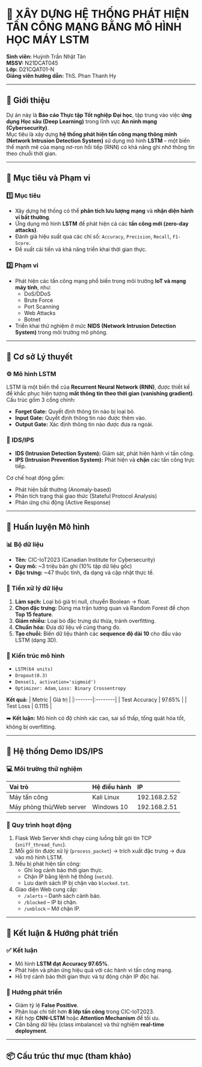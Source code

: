 # 🚀 XÂY DỰNG HỆ THỐNG PHÁT HIỆN TẤN CÔNG MẠNG BẰNG MÔ HÌNH HỌC MÁY LSTM

**Sinh viên:** Huỳnh Trần Nhật Tân  
**MSSV:** N21DCAT045  
**Lớp:** D21CQAT01-N  
**Giảng viên hướng dẫn:** ThS. Phan Thanh Hy  

---

## 📘 Giới thiệu
Dự án này là **Báo cáo Thực tập Tốt nghiệp Đại học**, tập trung vào việc **ứng dụng Học sâu (Deep Learning)** trong lĩnh vực **An ninh mạng (Cybersecurity)**.  
Mục tiêu là xây dựng **hệ thống phát hiện tấn công mạng thông minh (Network Intrusion Detection System)** sử dụng mô hình **LSTM** – một biến thể mạnh mẽ của mạng nơ-ron hồi tiếp (RNN) có khả năng ghi nhớ thông tin theo chuỗi thời gian.

---

## 🎯 Mục tiêu và Phạm vi

### 1️⃣ Mục tiêu
- Xây dựng hệ thống có thể **phân tích lưu lượng mạng** và **nhận diện hành vi bất thường**.  
- Ứng dụng mô hình **LSTM** để phát hiện cả các **tấn công mới (zero-day attacks)**.  
- Đánh giá hiệu suất qua các chỉ số: `Accuracy`, `Precision`, `Recall`, `F1-Score`.  
- Đề xuất cải tiến và khả năng triển khai thời gian thực.

### 2️⃣ Phạm vi
- Phát hiện các tấn công mạng phổ biến trong môi trường **IoT và mạng máy tính**, như:
  - DoS/DDoS
  - Brute Force
  - Port Scanning
  - Web Attacks
  - Botnet  
- Triển khai thử nghiệm ở mức **NIDS (Network Intrusion Detection System)** trong môi trường mô phỏng.

---

## 🧠 Cơ sở Lý thuyết

### ⚙️ Mô hình LSTM
LSTM là một biến thể của **Recurrent Neural Network (RNN)**, được thiết kế để khắc phục hiện tượng **mất thông tin theo thời gian (vanishing gradient)**.  
Cấu trúc gồm 3 cổng chính:
- **Forget Gate:** Quyết định thông tin nào bị loại bỏ.  
- **Input Gate:** Quyết định thông tin nào được thêm vào.  
- **Output Gate:** Xác định thông tin nào được đưa ra ngoài.  

### 🔐 IDS/IPS
- **IDS (Intrusion Detection System):** Giám sát, phát hiện hành vi tấn công.  
- **IPS (Intrusion Prevention System):** Phát hiện và **chặn** các tấn công trực tiếp.  

Cơ chế hoạt động gồm:
- Phát hiện bất thường (Anomaly-based)
- Phân tích trạng thái giao thức (Stateful Protocol Analysis)
- Phản ứng chủ động (Active Response)

---

## 🧩 Huấn luyện Mô hình

### 📊 Bộ dữ liệu
- **Tên:** CIC-IoT2023 (Canadian Institute for Cybersecurity)  
- **Quy mô:** ~3 triệu bản ghi (10% tập dữ liệu gốc)  
- **Đặc trưng:** ~47 thuộc tính, đa dạng và cập nhật thực tế.  

### 🔧 Tiền xử lý dữ liệu
1. **Làm sạch:** Loại bỏ giá trị null, chuyển Boolean → float.  
2. **Chọn đặc trưng:** Dùng ma trận tương quan và Random Forest để chọn **Top 15 feature**.  
3. **Giảm nhiễu:** Loại bỏ đặc trưng dư thừa, tránh overfitting.  
4. **Chuẩn hóa:** Đưa dữ liệu về cùng thang đo.  
5. **Tạo chuỗi:** Biến dữ liệu thành các **sequence độ dài 10** cho đầu vào LSTM (dạng 3D).  

### 🧮 Kiến trúc mô hình
- `LSTM(64 units)`  
- `Dropout(0.3)`  
- `Dense(1, activation='sigmoid')`  
- `Optimizer: Adam`, `Loss: Binary Crossentropy`  

**Kết quả:**
| Metric | Giá trị |
|:-------|:--------|
| Test Accuracy | 97.65% |
| Test Loss | 0.1115 |

➡️ **Kết luận:** Mô hình có độ chính xác cao, sai số thấp, tổng quát hóa tốt, không bị overfitting.

---

## 🧪 Hệ thống Demo IDS/IPS

### 💻 Môi trường thử nghiệm
| Vai trò | Hệ điều hành | IP |
|:---------|:--------------|:--|
| Máy tấn công | Kali Linux | 192.168.2.52 |
| Máy phòng thủ/Web server | Windows 10 | 192.168.2.51 |

### 🔄 Quy trình hoạt động
1. Flask Web Server khởi chạy cùng luồng bắt gói tin TCP (`sniff_thread_func`).  
2. Mỗi gói tin được xử lý (`process_packet`) → trích xuất đặc trưng → đưa vào mô hình LSTM.  
3. Nếu bị phát hiện tấn công:
   - Ghi log cảnh báo thời gian thực.  
   - Chặn IP bằng lệnh hệ thống (`netsh`).  
   - Lưu danh sách IP bị chặn vào `blocked.txt`.  
4. Giao diện Web cung cấp:
   - `/alerts` – Danh sách cảnh báo.  
   - `/blocked` – IP bị chặn.  
   - `/unblock` – Mở chặn IP.

---

## 🏁 Kết luận & Hướng phát triển

### ✅ Kết luận
- Mô hình **LSTM đạt Accuracy 97.65%**.  
- Phát hiện và phản ứng hiệu quả với các hành vi tấn công mạng.  
- Hỗ trợ cảnh báo thời gian thực và tự động chặn IP độc hại.

### 🔮 Hướng phát triển
- Giảm tỷ lệ **False Positive**.  
- Phân loại chi tiết hơn **8 lớp tấn công** trong CIC-IoT2023.  
- Kết hợp **CNN-LSTM** hoặc **Attention Mechanism** để tối ưu.  
- Cân bằng dữ liệu (class imbalance) và thử nghiệm **real-time deployment**.

---

## 📦 Cấu trúc thư mục (tham khảo)

